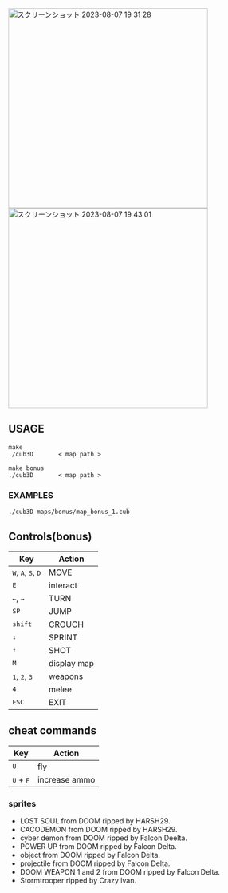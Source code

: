 
<img height="400" alt="スクリーンショット 2023-08-07 19 31 28" src="https://github.com/tkodai42/cub3d/assets/74499576/a90f7a3b-35f8-42bd-bffc-c4daf7d4737f">
<img height="400" alt="スクリーンショット 2023-08-07 19 43 01" src="https://github.com/tkodai42/cub3d/assets/74499576/a3c9f54f-0be4-4a2a-9199-db63401730c3">

## USAGE
```
make
./cub3D       < map path >

make bonus
./cub3D       < map path >
```


### EXAMPLES
```
./cub3D maps/bonus/map_bonus_1.cub
```
## Controls(bonus)
 
| Key | Action |
|---|---|
| <kbd>W</kbd>, <kbd>A</kbd>, <kbd>S</kbd>, <kbd>D</kbd> | MOVE |
| <kbd>E</kbd>| interact |
| <kbd>←</kbd>, <kbd>→</kbd>| TURN |
| <kbd>SP</kbd>| JUMP |
| <kbd>shift</kbd>| CROUCH |
| <kbd>↓</kbd>| SPRINT |
| <kbd>↑</kbd>| SHOT |
| <kbd>M</kbd>| display map |
| <kbd>1</kbd>, <kbd>2</kbd>, <kbd>3</kbd> | weapons |
| <kbd>4</kbd>| melee |
| <kbd>ESC</kbd>| EXIT |

## cheat commands

| Key | Action |
|---|---|
| <kbd>U</kbd>| fly |
| <kbd>U</kbd> + <kbd>F</kbd> | increase ammo |


###  sprites                                              
- LOST SOUL from DOOM ripped by HARSH29.                 
- CACODEMON from DOOM ripped by HARSH29.                 
- cyber demon from DOOM ripped by Falcon Deelta.         
- POWER UP from DOOM ripped by Falcon Delta.             
- object from DOOM ripped by Falcon Delta.               
- projectile from DOOM ripped by Falcon Delta.           
- DOOM WEAPON 1 and 2 from DOOM ripped by Falcon Delta.  
- Stormtrooper ripped by Crazy lvan.                     
